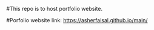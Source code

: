 #This repo is to host portfolio website. 

#Porfolio website link: https://asherfaisal.github.io/main/
